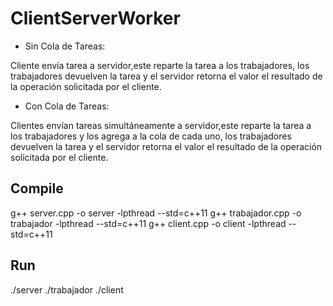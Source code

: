 # ClientServerWorker

* Sin Cola de Tareas:

Cliente envía tarea a servidor,este reparte la tarea a los trabajadores, los trabajadores devuelven la tarea y el servidor retorna el valor el resultado de la operación solicitada por el cliente.

* Con Cola de Tareas:

Clientes envían tareas simultáneamente a servidor,este reparte la tarea a los trabajadores y los agrega a la cola de cada uno, los trabajadores devuelven la tarea y el servidor retorna el valor el resultado de la operación solicitada por el cliente.

## Compile

g++ server.cpp -o server -lpthread --std=c++11
g++ trabajador.cpp -o trabajador -lpthread --std=c++11
g++ client.cpp -o client -lpthread --std=c++11

## Run

./server
./trabajador
./client
